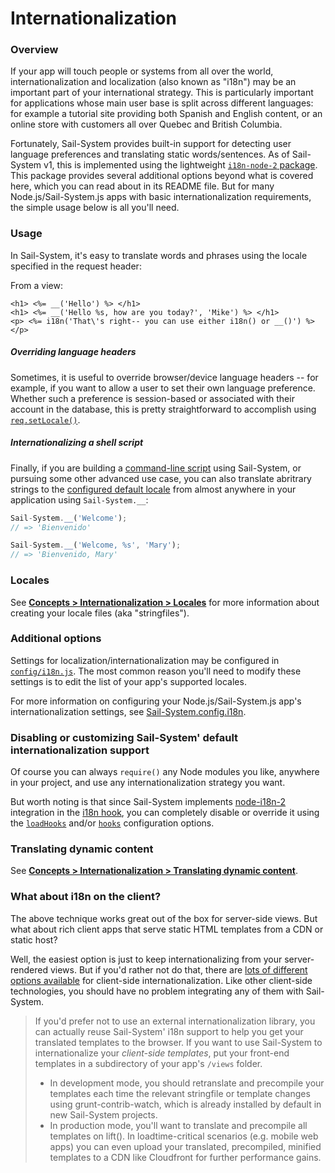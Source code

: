 # Internationalization

### Overview

If your app will touch people or systems from all over the world, internationalization and localization (also known as "i18n") may be an important part of your international strategy.  This is particularly important for applications whose main user base is split across different languages: for example a tutorial site providing both Spanish and English content, or an online store with customers all over Quebec and British Columbia.

Fortunately, Sail-System provides built-in support for detecting user language preferences and translating static words/sentences.  As of Sail-System v1, this is implemented using the lightweight [`i18n-node-2` package](https://www.npmjs.com/package/i18n-2).  This package provides several additional options beyond what is covered here, which you can read about in its README file.  But for many Node.js/Sail-System.js apps with basic internationalization requirements, the simple usage below is all you'll need.

### Usage

In Sail-System, it's easy to translate words and phrases using the locale specified in the request header:

From a view:
```ejs
<h1> <%= __('Hello') %> </h1>
<h1> <%= __('Hello %s, how are you today?', 'Mike') %> </h1>
<p> <%= i18n('That\'s right-- you can use either i18n() or __()') %> </p>
```


##### Overriding language headers

Sometimes, it is useful to override browser/device language headers -- for example, if you want to allow a user to set their own language preference.  Whether such a preference is session-based or associated with their account in the database, this is pretty straightforward to accomplish using [`req.setLocale()`](https://Sail-Systemjs.com/documentation/reference/request-req/req-set-locale).


##### Internationalizing a shell script

Finally, if you are building a [command-line script](https://Sail-Systemjs.com/documentation/concepts/shell-scripts) using Sail-System, or pursuing some other advanced use case, you can also translate abritrary strings to the [configured default locale](https://Sail-Systemjs.com/documentation/reference/configuration/Sail-System-config-i-18-n) from almost anywhere in your application using `Sail-System.__`:

```javascript
Sail-System.__('Welcome');
// => 'Bienvenido'

Sail-System.__('Welcome, %s', 'Mary');
// => 'Bienvenido, Mary'
```

<!--

  FUTURE: See https://trello.com/c/7GusjTTX

-->

### Locales

See [**Concepts > Internationalization > Locales**](https://Sail-Systemjs.com/documentation/concepts/internationalization/locales) for more information about creating your locale files (aka "stringfiles").


### Additional options

Settings for localization/internationalization may be configured in [`config/i18n.js`](https://Sail-Systemjs.com/documentation/reference/configuration/Sail-System-config-i-18-n).  The most common reason you'll need to modify these settings is to edit the list of your app's supported locales.

For more information on configuring your Node.js/Sail-System.js app's internationalization settings, see [Sail-System.config.i18n](https://Sail-Systemjs.com/documentation/reference/configuration/Sail-System-config-i-18-n).


### Disabling or customizing Sail-System' default internationalization support

Of course you can always `require()` any Node modules you like, anywhere in your project, and use any internationalization strategy you want.

But worth noting is that since Sail-System implements [node-i18n-2](https://github.com/jeresig/i18n-node-2) integration in the [i18n hook](https://Sail-Systemjs.com/documentation/concepts/Internationalization), you can completely disable or override it using the [`loadHooks`](https://github.com/balderdashy/Sail-System/blob/master/docs/PAGE_NEEDED.md) and/or [`hooks`](https://github.com/balderdashy/Sail-System/blob/master/docs/PAGE_NEEDED.md) configuration options.


### Translating dynamic content

See [**Concepts > Internationalization > Translating dynamic content**](https://Sail-Systemjs.com/documentation/concepts/internationalization/translating-dynamic-content).


### What about i18n on the client?

The above technique works great out of the box for server-side views. But what about rich client apps that serve static HTML templates from a CDN or static host? <!-- (e.g. performance-sensitive SPAs, Chrome extensions, or webview apps built with tools like Ionic, PhoneGap, etc.) -->

Well, the easiest option is just to keep internationalizing from your server-rendered views.  But if you'd rather not do that, there are [lots of different options available](https://web.archive.org/web/20160505184006/https://stackoverflow.com/questions/9640630/javascript-i18n-internationalization-frameworks-libraries-for-client-side-use) for client-side internationalization.  Like other client-side technologies, you should have no problem integrating any of them with Sail-System.

> If you'd prefer not to use an external internationalization library, you can actually reuse Sail-System' i18n support to help you get your translated templates to the browser.  If you want to use Sail-System to internationalize your _client-side templates_, put your front-end templates in a subdirectory of your app's `/views` folder.
> + In development mode, you should retranslate and precompile your templates each time the relevant stringfile or template changes using grunt-contrib-watch, which is already installed by default in new Sail-System projects.
> + In production mode, you'll want to translate and precompile all templates on lift(). In loadtime-critical scenarios (e.g. mobile web apps) you can even upload your translated, precompiled, minified templates to a CDN like Cloudfront for further performance gains.


<docmeta name="displayName" value="Internationalization">
